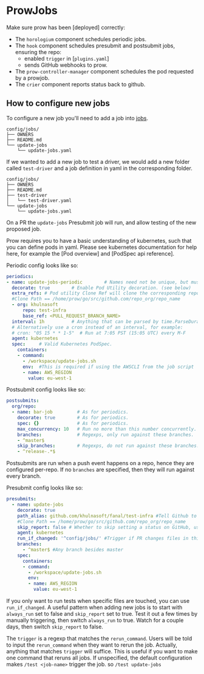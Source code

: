 # ProwJobs

Make sure prow has been [deployed] correctly:

* The `horologium` component schedules periodic jobs.
* The `hook` component schedules presubmit and postsubmit jobs, ensuring the repo:
  - enabled `trigger` in [`plugins.yaml`]
  - sends GitHub webhooks to prow.
* The `prow-controller-manager` component schedules the pod requested by a prowjob.
* The `crier` component reports status back to github.

## How to configure new jobs

To configure a new job you'll need to add a job into [jobs](/config/jobs).

```
config/jobs/
├── OWNERS
├── README.md
└── update-jobs
    └── update-jobs.yaml
```
If we wanted to add a new job to test a driver, we would add a new folder called `test-driver` and a job definition in yaml in the corresponding folder.

```
config/jobs/
├── OWNERS
├── README.md
├── test-driver
│   └── test-driver.yaml
└── update-jobs
    └── update-jobs.yaml
```

On a PR the `update-jobs` Presubmit job will run, and allow testing of the new proposed job.


Prow requires you to have a basic understanding of kubernetes, such
that you can define pods in yaml.  Please see kubernetes documentation
for help here, for example the [Pod overview] and [PodSpec api
reference].

Periodic config looks like so:

```yaml
periodics:
- name: update-jobs-periodic        # Names need not be unique, but must match the regex ^[A-Za-z0-9-._]+$
  decorate: true        # Enable Pod Utility decoration. (see below)
  extra_refs: # Pod utility Clone Ref will clone the corresponding repository into the workspace before the test using an init container.
  #Clone Path == /home/prow/go/src/github.com/repo_org/repo_name
  - org: khulnasoft
      repo: test-infra
      base_ref: <PULL_REQUEST_BRANCH_NAME>
  interval: 1h          # Anything that can be parsed by time.ParseDuration.
  # Alternatively use a cron instead of an interval, for example:
  # cron: "05 15 * * 1-5"  # Run at 7:05 PST (15:05 UTC) every M-F
  agent: kubernetes
  spec:     # Valid Kubernetes PodSpec.
    containers:
    - command:
      - /workspace/update-jobs.sh
      env:  #This is required if using the AWSCLI from the job script
      - name: AWS_REGION
        value: eu-west-1            
```

Postsubmit config looks like so:

```yaml
postsubmits:
  org/repo:
  - name: bar-job         # As for periodics.
    decorate: true        # As for periodics.
    spec: {}              # As for periodics.
    max_concurrency: 10   # Run no more than this number concurrently.
    branches:             # Regexps, only run against these branches.
    - ^master$
    skip_branches:        # Regexps, do not run against these branches.
    - ^release-.*$
```

Postsubmits are run when a push event happens on a repo, hence they are
configured per-repo. If no `branches` are specified, then they will run against
every branch.

Presubmit config looks like so:

```yaml
presubmits:
  - name: update-jobs
    decorate: true
    path_alias: github.com/khulnasoft/fanal/test-infra #Tell Github to clone this repo 
    #Clone Path == /home/prow/go/src/github.com/repo_org/repo_name
    skip_report: false # Whether to skip setting a status on GitHub, use to show success/failure in github.
    agent: kubernetes
    run_if_changed: '^config/jobs/' #Trigger if PR changes files in this path
    branches: 
      - ^master$ #Any branch besides master
    spec:
      containers:
      - command:
        - /workspace/update-jobs.sh
        env:
        - name: AWS_REGION
          value: eu-west-1 
```

If you only want to run tests when specific files are touched, you can use
`run_if_changed`. A useful pattern when adding new jobs is to start with
`always_run` set to false and `skip_report` set to true. Test it out a few
times by manually triggering, then switch `always_run` to true. Watch for a
couple days, then switch `skip_report` to false.

The `trigger` is a regexp that matches the `rerun_command`. Users will be told
to input the `rerun_command` when they want to rerun the job. Actually, anything
that matches `trigger` will suffice. This is useful if you want to make one
command that reruns all jobs. If unspecified, the default configuration makes
`/test <job-name>` trigger the job. so `/test update-jobs`
